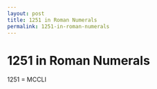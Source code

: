 ```yaml
---
layout: post
title: 1251 in Roman Numerals
permalink: 1251-in-roman-numerals
---
```


# 1251 in Roman Numerals

1251 = MCCLI
